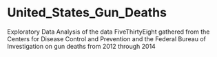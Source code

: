 # United_States_Gun_Deaths
Exploratory Data Analysis of the data FiveThirtyEight gathered from the Centers for Disease Control and Prevention and the Federal Bureau of Investigation on gun deaths from 2012 through 2014

